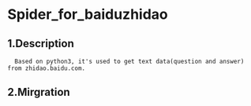 Spider_for_baiduzhidao
====
1.Description
----
      Based on python3, it's used to get text data(question and answer) from zhidao.baidu.com.
2.Mirgration
----
      
